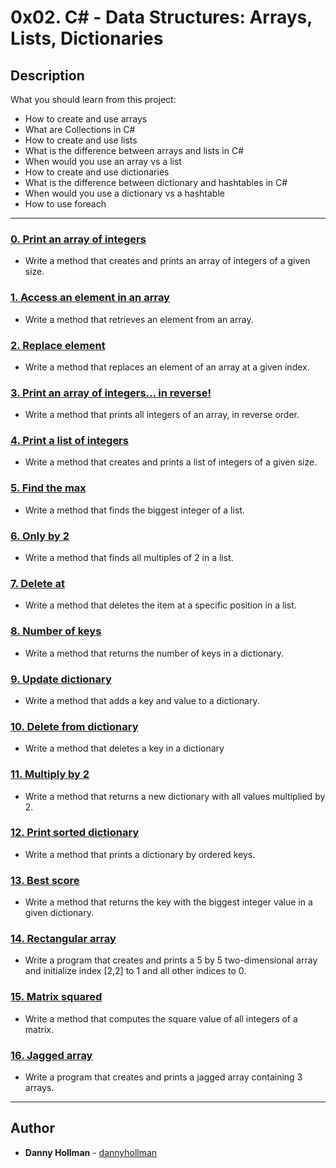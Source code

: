 # 0x02. C# - Data Structures: Arrays, Lists, Dictionaries

## Description
What you should learn from this project:

* How to create and use arrays
* What are Collections in C#
* How to create and use lists
* What is the difference between arrays and lists in C#
* When would you use an array vs a list
* How to create and use dictionaries
* What is the difference between dictionary and hashtables in C#
* When would you use a dictionary vs a hashtable
* How to use foreach

---

### [0. Print an array of integers](./0-print_array/)
* Write a method that creates and prints an array of integers of a given size.


### [1. Access an element in an array](./1-element_at/)
* Write a method that retrieves an element from an array.


### [2. Replace element](./2-replace_element/)
* Write a method that replaces an element of an array at a given index.


### [3. Print an array of integers... in reverse!](./3-print_array_reverse/)
* Write a method that prints all integers of an array, in reverse order.


### [4. Print a list of integers](./4-print_list/)
* Write a method that creates and prints a list of integers of a given size.


### [5. Find the max](./5-max_integer/)
* Write a method that finds the biggest integer of a list.


### [6. Only by 2](./6-divisible_by_2/)
* Write a method that finds all multiples of 2 in a list.


### [7. Delete at](./7-delete_at/)
* Write a method that deletes the item at a specific position in a list.


### [8. Number of keys](./8-number_keys/)
* Write a method that returns the number of keys in a dictionary.


### [9. Update dictionary](./9-add_key_value/)
* Write a method that adds a key and value to a dictionary.


### [10. Delete from dictionary](./10-delete_key_value/)
* Write a method that deletes a key in a dictionary


### [11. Multiply by 2](./11-multiply_by_2/)
* Write a method that returns a new dictionary with all values multiplied by 2.


### [12. Print sorted dictionary](./12-print_sorted_dictionary/)
* Write a method that prints a dictionary by ordered keys. 


### [13. Best score](./13-best_score/)
* Write a method that returns the key with the biggest integer value in a given dictionary.


### [14. Rectangular array](./14-rectangular_array/)
* Write a program that creates and prints a 5 by 5 two-dimensional array and initialize index [2,2] to 1 and all other indices to 0.


### [15. Matrix squared](./15-square_matrix/)
* Write a method that computes the square value of all integers of a matrix.


### [16. Jagged array](./100-jagged_array/)
* Write a program that creates and prints a jagged array containing 3 arrays.

---

## Author
* **Danny Hollman** - [dannyhollman](https://github.com/dannyhollman)